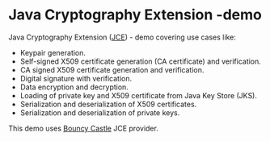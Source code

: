 # Java Cryptography Extension -demo
Java Cryptography Extension ([JCE](https://en.wikipedia.org/wiki/Java_Cryptography_Extension)) - demo covering use cases like:

* Keypair generation.
* Self-signed X509 certificate generation (CA certificate) and verification.
* CA signed X509 certificate generation and verification.
* Digital signature with verification.
* Data encryption and decryption.
* Loading of private key and X509 certificate from Java Key Store (JKS).
* Serialization and deserialization of X509 certificates.
* Serialization and deserialization of private keys.

This demo uses [Bouncy Castle](https://www.bouncycastle.org/java.html) JCE provider.
